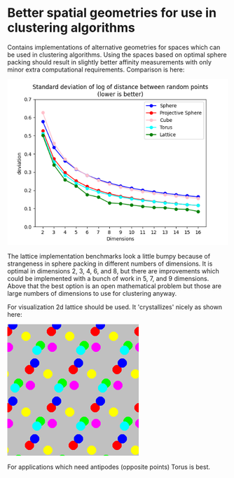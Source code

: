 # Better spatial geometries for use in clustering algorithms
Contains implementations of alternative geometries for spaces which can be 
used in clustering algorithms. Using the spaces based on optimal sphere 
packing should result in slightly better affinity measurements with only 
minor extra computational requirements. Comparison is here:

![Space type comparisons](https://github.com/bramcohen/benchmark_spaces/blob/main/compare_everything.png?raw=true)

The lattice implementation benchmarks look a little bumpy because of 
strangeness in sphere packing in different numbers of dimensions. It is 
optimal in dimensions 2, 3, 4, 6, and 8, but there are improvements which 
could be implemented with a bunch of work in 5, 7, and 9 dimensions. Above 
that the best option is an open mathematical problem but those are large 
numbers of dimensions to use for clustering anyway.

For visualization 2d lattice should be used. It 'crystallizes' nicely as 
shown here:

![Crystallizing in 2d](https://github.com/bramcohen/benchmark_spaces/blob/main/movie_twisted_torus_6.gif?raw=true)

For applications which need antipodes (opposite points) Torus is best.
